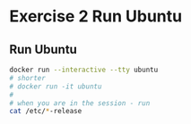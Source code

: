 # Exercise 2 Run Ubuntu

## Run Ubuntu

```bash
docker run --interactive --tty ubuntu
# shorter
# docker run -it ubuntu
# 
# when you are in the session - run
cat /etc/*-release
```
